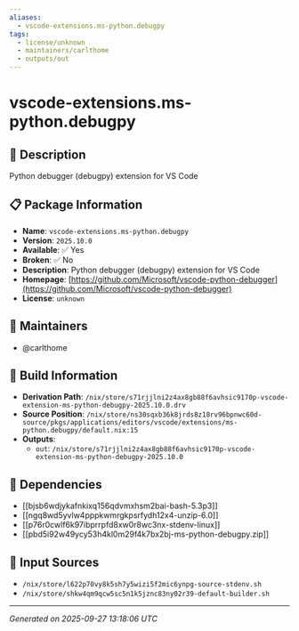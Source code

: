 ```yaml
---
aliases:
  - vscode-extensions.ms-python.debugpy
tags:
  - license/unknown
  - maintainers/carlthome
  - outputs/out
---
```


# vscode-extensions.ms-python.debugpy

## 📝 Description

Python debugger (debugpy) extension for VS Code

## 📋 Package Information

- **Name**: `vscode-extensions.ms-python.debugpy`
- **Version**: `2025.10.0`
- **Available**: ✅ Yes
- **Broken**: ✅ No
- **Description**: Python debugger (debugpy) extension for VS Code
- **Homepage**: [https://github.com/Microsoft/vscode-python-debugger](https://github.com/Microsoft/vscode-python-debugger)
- **License**: `unknown`
## 👥 Maintainers

- @carlthome


## 🔧 Build Information

- **Derivation Path**: `/nix/store/s71rjjlni2z4ax8gb88f6avhsic9170p-vscode-extension-ms-python-debugpy-2025.10.0.drv`
- **Source Position**: `/nix/store/ns30sqxb36k8jrds8z18rv96bpnwc60d-source/pkgs/applications/editors/vscode/extensions/ms-python.debugpy/default.nix:15`
- **Outputs**:
  - `out`:  `/nix/store/s71rjjlni2z4ax8gb88f6avhsic9170p-vscode-extension-ms-python-debugpy-2025.10.0`

## 🔗 Dependencies

- [[bjsb6wdjykafnkixq156qdvmxhsm2bai-bash-5.3p3]]
- [[ngq8wd5yvlw4pppkwmrgkpsrfydh12x4-unzip-6.0]]
- [[p76r0cwlf6k97ibprrpfd8xw0r8wc3nx-stdenv-linux]]
- [[pbd5i92w49ycy53h4kl0m29f4k7bx2bj-ms-python-debugpy.zip]]

## 📁 Input Sources

- `/nix/store/l622p70vy8k5sh7y5wizi5f2mic6ynpg-source-stdenv.sh`
- `/nix/store/shkw4qm9qcw5sc5n1k5jznc83ny02r39-default-builder.sh`

---
*Generated on 2025-09-27 13:18:06 UTC*
